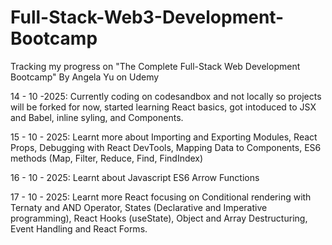# Full-Stack-Web3-Development-Bootcamp

Tracking my progress on "The Complete Full-Stack Web Development Bootcamp" By Angela Yu on Udemy

14 - 10 -2025: Currently coding on codesandbox and not locally so projects will be forked for now, started learning React basics, got intoduced to JSX and Babel, inline syling, and Components.

15 - 10 - 2025: Learnt more about Importing and Exporting Modules, React Props, Debugging with React DevTools, Mapping Data to Components, ES6 methods (Map, Filter, Reduce, Find, FindIndex)

16 - 10 - 2025: Learnt about Javascript ES6 Arrow Functions

17 - 10 - 2025: Learnt more React focusing on Conditional rendering with Ternaty and AND Operator, States (Declarative and Imperative programming), React Hooks (useState), Object and Array Destructuring, Event Handling and React Forms.
